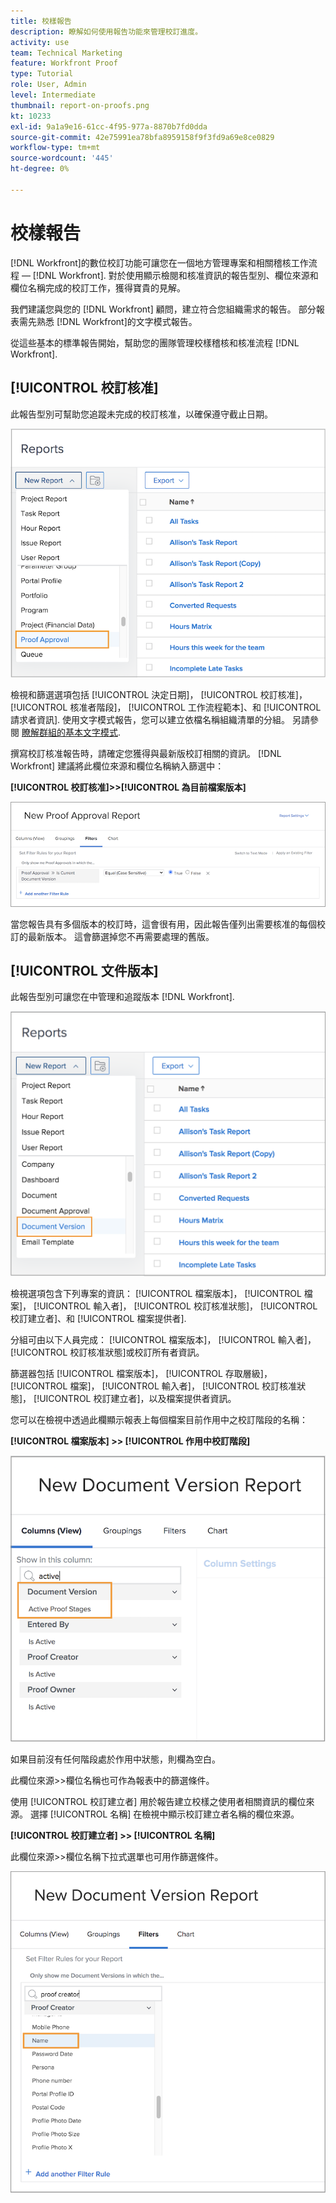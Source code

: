 ```yaml
---
title: 校樣報告
description: 瞭解如何使用報告功能來管理校訂進度。
activity: use
team: Technical Marketing
feature: Workfront Proof
type: Tutorial
role: User, Admin
level: Intermediate
thumbnail: report-on-proofs.png
kt: 10233
exl-id: 9a1a9e16-61cc-4f95-977a-8870b7fd0dda
source-git-commit: 42e75991ea78bfa8959158f9f3fd9a69e8ce0829
workflow-type: tm+mt
source-wordcount: '445'
ht-degree: 0%

---
```


# 校樣報告

[!DNL Workfront]的數位校訂功能可讓您在一個地方管理專案和相關稽核工作流程 —  [!DNL Workfront]. 對於使用顯示檢閱和核准資訊的報告型別、欄位來源和欄位名稱完成的校訂工作，獲得寶貴的見解。

我們建議您與您的 [!DNL Workfront] 顧問，建立符合您組織需求的報告。 部分報表需先熟悉 [!DNL Workfront]的文字模式報告。

從這些基本的標準報告開始，幫助您的團隊管理校樣稽核和核准流程 [!DNL Workfront].

## [!UICONTROL 校訂核准]

此報告型別可幫助您追蹤未完成的校訂核准，以確保遵守截止日期。

![選取 [!UICONTROL 校訂核准] 從 [!UICONTROL 新報告] 下拉式功能表](assets/proof-system-setups-proof-approval-report.png)

檢視和篩選選項包括 [!UICONTROL 決定日期]， [!UICONTROL 校訂核准]， [!UICONTROL 核准者階段]， [!UICONTROL 工作流程範本]、和 [!UICONTROL 請求者資訊]. 使用文字模式報告，您可以建立依檔名稱組織清單的分組。 另請參閱 [瞭解群組的基本文字模式](https://experienceleague.adobe.com/docs/workfront-learn/tutorials-workfront/reporting/intermediate-reporting/basic-text-mode-for-groupings.html?lang=en).

撰寫校訂核准報告時，請確定您獲得與最新版校訂相關的資訊。 [!DNL Workfront] 建議將此欄位來源和欄位名稱納入篩選中：

**[!UICONTROL 校訂核准]>>[!UICONTROL 為目前檔案版本]**

![Report Builder中的篩選器索引標籤](assets/proof-system-setups-proof-approval-report-is-current-version.png)

當您報告具有多個版本的校訂時，這會很有用，因此報告僅列出需要核准的每個校訂的最新版本。 這會篩選掉您不再需要處理的舊版。

## [!UICONTROL 文件版本]

此報告型別可讓您在中管理和追蹤版本 [!DNL Workfront].

![選取 [!UICONTROL 檔案版本] 從 [!UICONTROL 新報告] 下拉式功能表](assets/proof-system-setups-document-version-report.png)

檢視選項包含下列專案的資訊： [!UICONTROL 檔案版本]， [!UICONTROL 檔案]， [!UICONTROL 輸入者]， [!UICONTROL 校訂核准狀態]， [!UICONTROL 校訂建立者]、和 [!UICONTROL 檔案提供者].

分組可由以下人員完成： [!UICONTROL 檔案版本]， [!UICONTROL 輸入者]， [!UICONTROL 校訂核准狀態]或校訂所有者資訊。

篩選器包括 [!UICONTROL 檔案版本]， [!UICONTROL 存取層級]， [!UICONTROL 檔案]， [!UICONTROL 輸入者]， [!UICONTROL 校訂核准狀態]， [!UICONTROL 校訂建立者]，以及檔案提供者資訊。

您可以在檢視中透過此欄顯示報表上每個檔案目前作用中之校訂階段的名稱：

**[!UICONTROL 檔案版本] >> [!UICONTROL 作用中校訂階段]**

![Report Builder中的篩選器索引標籤](assets/proof-system-setups-active-proof-stages.png)

如果目前沒有任何階段處於作用中狀態，則欄為空白。

此欄位來源>>欄位名稱也可作為報表中的篩選條件。

使用 [!UICONTROL 校訂建立者] 用於報告建立校樣之使用者相關資訊的欄位來源。 選擇 [!UICONTROL 名稱] 在檢視中顯示校訂建立者名稱的欄位來源。

**[!UICONTROL 校訂建立者] >> [!UICONTROL 名稱]**

此欄位來源>>欄位名稱下拉式選單也可用作篩選條件。

![Report Builder中的篩選器索引標籤](assets/proof-system-setups-proof-creator-name.png)

<!--
Learn More Icon
Learn how to create reports in [!DNL Workfront] with the Report Creation class.
Access to proofing functionality
-->
